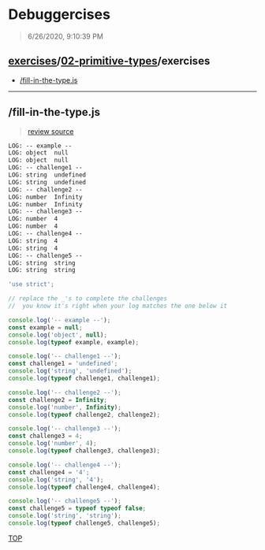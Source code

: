 # Debuggercises 

> 6/26/2020, 9:10:39 PM 

## [exercises](../../README.md)/[02-primitive-types](../README.md)/exercises 

- [/fill-in-the-type.js](#fill-in-the-typejs)  
---

## /fill-in-the-type.js 

>  
>
> [review source](../../../exercises/02-primitive-types/exercises/fill-in-the-type.js)

```txt
LOG: -- example --
LOG: object  null
LOG: object  null
LOG: -- challenge1 --
LOG: string  undefined
LOG: string  undefined
LOG: -- challenge2 --
LOG: number  Infinity
LOG: number  Infinity
LOG: -- challenge3 --
LOG: number  4
LOG: number  4
LOG: -- challenge4 --
LOG: string  4
LOG: string  4
LOG: -- challenge5 --
LOG: string  string
LOG: string  string
```

```js
'use strict';

// replace the _'s to complete the challenges
//  you know it's right when your log matches the one below it

console.log('-- example --');
const example = null;
console.log('object', null);
console.log(typeof example, example);

console.log('-- challenge1 --');
const challenge1 = 'undefined';
console.log('string', 'undefined');
console.log(typeof challenge1, challenge1);

console.log('-- challenge2 --');
const challenge2 = Infinity;
console.log('number', Infinity);
console.log(typeof challenge2, challenge2);

console.log('-- challenge3 --');
const challenge3 = 4;
console.log('number', 4);
console.log(typeof challenge3, challenge3);

console.log('-- challenge4 --');
const challenge4 = '4';
console.log('string', '4');
console.log(typeof challenge4, challenge4);

console.log('-- challenge5 --');
const challenge5 = typeof typeof false;
console.log('string', 'string');
console.log(typeof challenge5, challenge5);

```

[TOP](#debuggercises)

